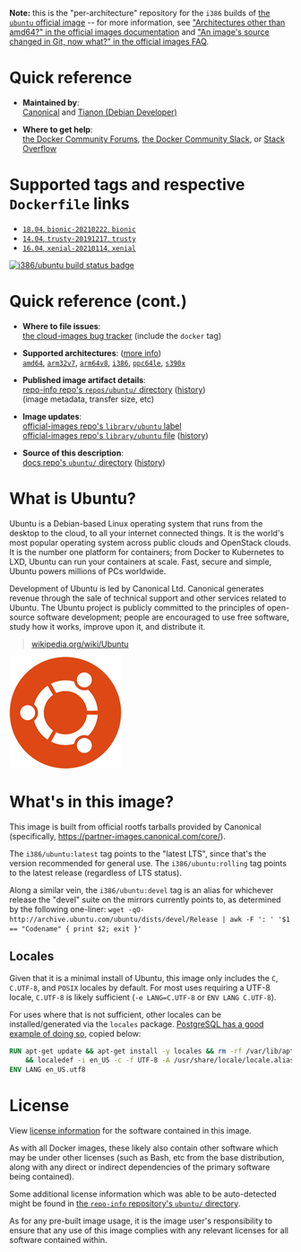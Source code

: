 <!--

********************************************************************************

WARNING:

    DO NOT EDIT "ubuntu/README.md"

    IT IS AUTO-GENERATED

    (from the other files in "ubuntu/" combined with a set of templates)

********************************************************************************

-->

**Note:** this is the "per-architecture" repository for the `i386` builds of [the `ubuntu` official image](https://hub.docker.com/_/ubuntu) -- for more information, see ["Architectures other than amd64?" in the official images documentation](https://github.com/docker-library/official-images#architectures-other-than-amd64) and ["An image's source changed in Git, now what?" in the official images FAQ](https://github.com/docker-library/faq#an-images-source-changed-in-git-now-what).

# Quick reference

-	**Maintained by**:  
	[Canonical](https://partner-images.canonical.com/core/) and [Tianon (Debian Developer)](https://github.com/tianon/docker-brew-ubuntu-core)

-	**Where to get help**:  
	[the Docker Community Forums](https://forums.docker.com/), [the Docker Community Slack](https://dockr.ly/slack), or [Stack Overflow](https://stackoverflow.com/search?tab=newest&q=docker)

# Supported tags and respective `Dockerfile` links

-	[`18.04`, `bionic-20210222`, `bionic`](https://github.com/tianon/docker-brew-ubuntu-core/blob/3c257636882d9264449b3cd7479310d7449bfd39/bionic/Dockerfile)
-	[`14.04`, `trusty-20191217`, `trusty`](https://github.com/tianon/docker-brew-ubuntu-core/blob/3c257636882d9264449b3cd7479310d7449bfd39/trusty/Dockerfile)
-	[`16.04`, `xenial-20210114`, `xenial`](https://github.com/tianon/docker-brew-ubuntu-core/blob/3c257636882d9264449b3cd7479310d7449bfd39/xenial/Dockerfile)

[![i386/ubuntu build status badge](https://img.shields.io/jenkins/s/https/doi-janky.infosiftr.net/job/multiarch/job/i386/job/ubuntu.svg?label=i386/ubuntu%20%20build%20job)](https://doi-janky.infosiftr.net/job/multiarch/job/i386/job/ubuntu/)

# Quick reference (cont.)

-	**Where to file issues**:  
	[the cloud-images bug tracker](https://bugs.launchpad.net/cloud-images) (include the `docker` tag)

-	**Supported architectures**: ([more info](https://github.com/docker-library/official-images#architectures-other-than-amd64))  
	[`amd64`](https://hub.docker.com/r/amd64/ubuntu/), [`arm32v7`](https://hub.docker.com/r/arm32v7/ubuntu/), [`arm64v8`](https://hub.docker.com/r/arm64v8/ubuntu/), [`i386`](https://hub.docker.com/r/i386/ubuntu/), [`ppc64le`](https://hub.docker.com/r/ppc64le/ubuntu/), [`s390x`](https://hub.docker.com/r/s390x/ubuntu/)

-	**Published image artifact details**:  
	[repo-info repo's `repos/ubuntu/` directory](https://github.com/docker-library/repo-info/blob/master/repos/ubuntu) ([history](https://github.com/docker-library/repo-info/commits/master/repos/ubuntu))  
	(image metadata, transfer size, etc)

-	**Image updates**:  
	[official-images repo's `library/ubuntu` label](https://github.com/docker-library/official-images/issues?q=label%3Alibrary%2Fubuntu)  
	[official-images repo's `library/ubuntu` file](https://github.com/docker-library/official-images/blob/master/library/ubuntu) ([history](https://github.com/docker-library/official-images/commits/master/library/ubuntu))

-	**Source of this description**:  
	[docs repo's `ubuntu/` directory](https://github.com/docker-library/docs/tree/master/ubuntu) ([history](https://github.com/docker-library/docs/commits/master/ubuntu))

# What is Ubuntu?

Ubuntu is a Debian-based Linux operating system that runs from the desktop to the cloud, to all your internet connected things. It is the world's most popular operating system across public clouds and OpenStack clouds. It is the number one platform for containers; from Docker to Kubernetes to LXD, Ubuntu can run your containers at scale. Fast, secure and simple, Ubuntu powers millions of PCs worldwide.

Development of Ubuntu is led by Canonical Ltd. Canonical generates revenue through the sale of technical support and other services related to Ubuntu. The Ubuntu project is publicly committed to the principles of open-source software development; people are encouraged to use free software, study how it works, improve upon it, and distribute it.

> [wikipedia.org/wiki/Ubuntu](https://en.wikipedia.org/wiki/Ubuntu)

![logo](https://raw.githubusercontent.com/docker-library/docs/01c12653951b2fe592c1f93a13b4e289ada0e3a1/ubuntu/logo.png)

# What's in this image?

This image is built from official rootfs tarballs provided by Canonical (specifically, https://partner-images.canonical.com/core/).

The `i386/ubuntu:latest` tag points to the "latest LTS", since that's the version recommended for general use. The `i386/ubuntu:rolling` tag points to the latest release (regardless of LTS status).

Along a similar vein, the `i386/ubuntu:devel` tag is an alias for whichever release the "devel" suite on the mirrors currently points to, as determined by the following one-liner: `wget -qO- http://archive.ubuntu.com/ubuntu/dists/devel/Release | awk -F ': ' '$1 == "Codename" { print $2; exit }'`

## Locales

Given that it is a minimal install of Ubuntu, this image only includes the `C`, `C.UTF-8`, and `POSIX` locales by default. For most uses requiring a UTF-8 locale, `C.UTF-8` is likely sufficient (`-e LANG=C.UTF-8` or `ENV LANG C.UTF-8`).

For uses where that is not sufficient, other locales can be installed/generated via the `locales` package. [PostgreSQL has a good example of doing so](https://github.com/docker-library/postgres/blob/69bc540ecfffecce72d49fa7e4a46680350037f9/9.6/Dockerfile#L21-L24), copied below:

```dockerfile
RUN apt-get update && apt-get install -y locales && rm -rf /var/lib/apt/lists/* \
	&& localedef -i en_US -c -f UTF-8 -A /usr/share/locale/locale.alias en_US.UTF-8
ENV LANG en_US.utf8
```

# License

View [license information](https://www.ubuntu.com/about/about-ubuntu/licensing) for the software contained in this image.

As with all Docker images, these likely also contain other software which may be under other licenses (such as Bash, etc from the base distribution, along with any direct or indirect dependencies of the primary software being contained).

Some additional license information which was able to be auto-detected might be found in [the `repo-info` repository's `ubuntu/` directory](https://github.com/docker-library/repo-info/tree/master/repos/ubuntu).

As for any pre-built image usage, it is the image user's responsibility to ensure that any use of this image complies with any relevant licenses for all software contained within.
